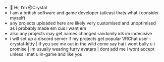 - 👋 Hi, I’m @Crystal
- I am a british software and game developer (atleast thats what i consider myself)
- any projects uploaded here are likely very customised and unoptimised as i probably made em cus i want em
- also any projects may get names changed randomly idk im indecisive
- i will set up a discord server if my projects get popular
  VRChat user - crystal-kitty | if you see me out in the wild come say hai i wont bully u i promise | im usually wearing furry avatars | dont add me i wont accept unless i met u in-game and like you

<!---
Crystal-Kitty/Crystal-Kitty is a ✨ special ✨ repository because its `README.md` (this file) appears on your GitHub profile.
You can click the Preview link to take a look at your changes.
--->

